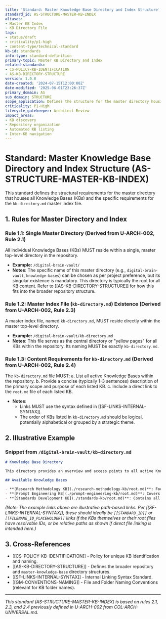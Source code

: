 ```yaml
---
title: 'Standard: Master Knowledge Base Directory and Index Structure'
standard_id: AS-STRUCTURE-MASTER-KB-INDEX
aliases:
- Master KB Index
- KB Directory File
tags:
- status/draft
- criticality/p1-high
- content-type/technical-standard
kb-id: standards
info-type: standard-definition
primary-topic: Master KB Directory and Index
related-standards:
- CS-POLICY-KB-IDENTIFICATION
- AS-KB-DIRECTORY-STRUCTURE
version: 1.0.0
date-created: '2024-07-15T12:00:00Z'
date-modified: '2025-06-01T23:26:37Z'
primary_domain: AS
sub_domain: STRUCTURE
scope_application: Defines the structure for the master directory housing all KBs and the requirements for the `kb-directory.md` master index file.
criticality: P1-High
lifecycle_gatekeeper: Architect-Review
impact_areas:
- KB discovery
- Repository organization
- Automated KB listing
- Inter-KB navigation
---
```


# Standard: Master Knowledge Base Directory and Index Structure (AS-STRUCTURE-MASTER-KB-INDEX)

This standard defines the structural requirements for the master directory that houses all Knowledge Bases (KBs) and the specific requirements for the `kb-directory.md` master index file.

## 1. Rules for Master Directory and Index

### Rule 1.1: Single Master Directory (Derived from U-ARCH-002, Rule 2.1)
All individual Knowledge Bases (KBs) MUST reside within a single, master top-level directory in the repository.
*   **Example:** `/digital-brain-vault/`
*   **Notes:** The specific name of this master directory (e.g., `digital-brain-vault`, `knowledge-bases`) can be chosen as per project preference, but its singular existence is mandatory. This directory is typically the root for all KB content. Refer to [[AS-KB-DIRECTORY-STRUCTURE]] for how this fits into the broader repository structure.

### Rule 1.2: Master Index File (`kb-directory.md`) Existence (Derived from U-ARCH-002, Rule 2.3)
A master index file, named `kb-directory.md`, MUST reside directly within the master top-level directory.
*   **Example:** `/digital-brain-vault/kb-directory.md`
*   **Notes:** This file serves as the central directory or "yellow pages" for all KBs within the repository. Its naming MUST be exactly `kb-directory.md`.

### Rule 1.3: Content Requirements for `kb-directory.md` (Derived from U-ARCH-002, Rule 2.4)
The `kb-directory.md` file MUST:
    a.  List all active Knowledge Bases within the repository.
    b.  Provide a concise (typically 1-3 sentences) description of the primary scope and purpose of each listed KB.
    c.  Include a direct link to the `root.md` file of each listed KB.
*   **Notes:**
    *   Links MUST use the syntax defined in [[SF-LINKS-INTERNAL-SYNTAX]].
    *   The order of KBs listed in `kb-directory.md` should be logical, potentially alphabetical or grouped by a strategic theme.

## 2. Illustrative Example

### Snippet from `/digital-brain-vault/kb-directory.md`

```markdown
# Knowledge Base Directory

This directory provides an overview and access points to all active Knowledge Bases.

## Available Knowledge Bases

- **[Research Methodology KB](./research-methodology-kb/root.md)**: Focuses on research design, data collection, analysis, and open science practices for generating complex workflows. Excludes funding and ethics.
- **[Prompt Engineering KB](./prompt-engineering-kb/root.md)**: Covers principles, techniques, and frameworks for designing effective prompts for Large Language Models, including prompt construction, optimization, and management.
- **[Standards Development KB](./standards-kb/root.md)**: Contains all standards, policies, and guidelines for creating, managing, and governing content within the knowledge ecosystem.
```
*(Note: The example links above are illustrative path-based links. Per [[SF-LINKS-INTERNAL-SYNTAX]], these should ideally be `[[STANDARD_ID]]` or `[[FILENAME_ID_PLACEHOLDER]]` links if the KBs themselves or their root files have resolvable IDs, or be relative paths as shown if direct file linking is intended here.)*

## 3. Cross-References
- [[CS-POLICY-KB-IDENTIFICATION]] - Policy for unique KB identification and naming.
- [[AS-KB-DIRECTORY-STRUCTURE]] - Defines the broader repository and `master-knowledge-base` directory structures.
- [[SF-LINKS-INTERNAL-SYNTAX]] - Internal Linking Syntax Standard.
- [[GM-CONVENTIONS-NAMING]] - File and Folder Naming Conventions (relevant for KB folder names).

---
*This standard (AS-STRUCTURE-MASTER-KB-INDEX) is based on rules 2.1, 2.3, and 2.4 previously defined in U-ARCH-002 from COL-ARCH-UNIVERSAL.md.*
